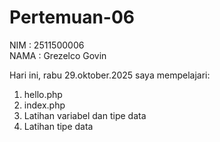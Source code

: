 # Pertemuan-06

NIM : 2511500006<br>
NAMA : Grezelco Govin<br>

Hari ini, rabu 29.oktober.2025 saya mempelajari:
<ol>
    <li>hello.php</li>
    <li>index.php</li>
    <li>Latihan variabel dan tipe data</li>
    <li>Latihan tipe data</li>
</ol>